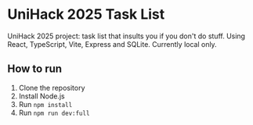 # UniHack 2025 Task List

UniHack 2025 project: task list that insults you if you don't do stuff. Using React, TypeScript, Vite, Express and SQLite. Currently local only.

## How to run

1. Clone the repository
2. Install Node.js
3. Run `npm install`
4. Run `npm run dev:full`
